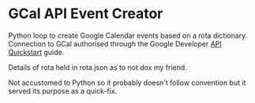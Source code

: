# GCal API Event Creator

Python loop to create Google Calendar events based on a rota dictionary.
Connection to GCal authorised through the Google Developer [API Quickstart](https://developers.google.com/calendar/api/quickstart/python) guide.

Details of rota held in rota.json as to not dox my friend. 

Not accustomed to Python so it probably doesn't follow convention but it served its purpose as a quick-fix.
